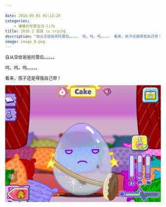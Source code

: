 ```yaml
---

date: 2016-05-01 01:13:28
categories:
    - 暖暖的写意生活-life
title: 2016.2 蛋蛋 is crying
description: "自从交给爸爸托管后。。。。。 呜，呜，呜。。。。。 看来，孩子还是得我自己带！"
image: image_0.png
---
```


自从交给爸爸托管后。。。。。

呜，呜，呜。。。。。

看来，孩子还是得我自己带！

  


  


  


  


![](image_0.png)